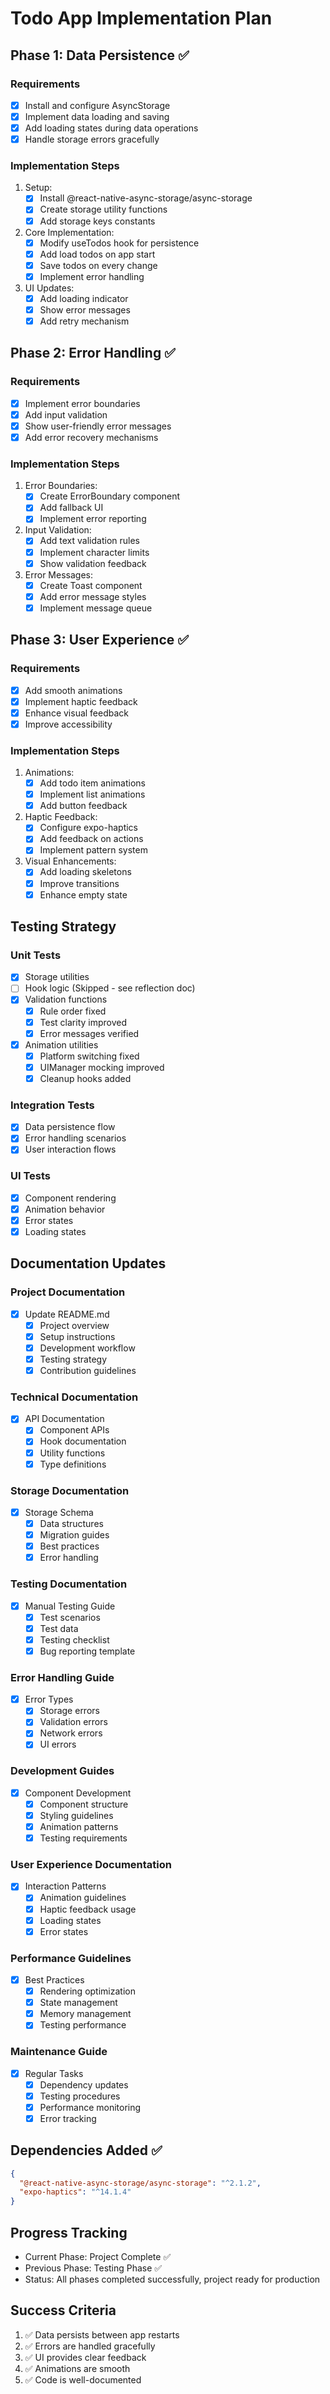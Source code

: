 # Todo App Implementation Plan

## Phase 1: Data Persistence ✅
### Requirements
- [x] Install and configure AsyncStorage
- [x] Implement data loading and saving
- [x] Add loading states during data operations
- [x] Handle storage errors gracefully

### Implementation Steps
1. Setup:
   - [x] Install @react-native-async-storage/async-storage
   - [x] Create storage utility functions
   - [x] Add storage keys constants

2. Core Implementation:
   - [x] Modify useTodos hook for persistence
   - [x] Add load todos on app start
   - [x] Save todos on every change
   - [x] Implement error handling

3. UI Updates:
   - [x] Add loading indicator
   - [x] Show error messages
   - [x] Add retry mechanism

## Phase 2: Error Handling ✅
### Requirements
- [x] Implement error boundaries
- [x] Add input validation
- [x] Show user-friendly error messages
- [x] Add error recovery mechanisms

### Implementation Steps
1. Error Boundaries:
   - [x] Create ErrorBoundary component
   - [x] Add fallback UI
   - [x] Implement error reporting

2. Input Validation:
   - [x] Add text validation rules
   - [x] Implement character limits
   - [x] Show validation feedback

3. Error Messages:
   - [x] Create Toast component
   - [x] Add error message styles
   - [x] Implement message queue

## Phase 3: User Experience ✅
### Requirements
- [x] Add smooth animations
- [x] Implement haptic feedback
- [x] Enhance visual feedback
- [x] Improve accessibility

### Implementation Steps
1. Animations:
   - [x] Add todo item animations
   - [x] Implement list animations
   - [x] Add button feedback

2. Haptic Feedback:
   - [x] Configure expo-haptics
   - [x] Add feedback on actions
   - [x] Implement pattern system

3. Visual Enhancements:
   - [x] Add loading skeletons
   - [x] Improve transitions
   - [x] Enhance empty state

## Testing Strategy
### Unit Tests
- [x] Storage utilities
- [ ] Hook logic (Skipped - see reflection doc)
- [x] Validation functions
  - [x] Rule order fixed
  - [x] Test clarity improved
  - [x] Error messages verified
- [x] Animation utilities
  - [x] Platform switching fixed
  - [x] UIManager mocking improved
  - [x] Cleanup hooks added

### Integration Tests
- [x] Data persistence flow
- [x] Error handling scenarios
- [x] User interaction flows

### UI Tests
- [x] Component rendering
- [x] Animation behavior
- [x] Error states
- [x] Loading states

## Documentation Updates
### Project Documentation
- [x] Update README.md
  - [x] Project overview
  - [x] Setup instructions
  - [x] Development workflow
  - [x] Testing strategy
  - [x] Contribution guidelines

### Technical Documentation
- [x] API Documentation
  - [x] Component APIs
  - [x] Hook documentation
  - [x] Utility functions
  - [x] Type definitions

### Storage Documentation
- [x] Storage Schema
  - [x] Data structures
  - [x] Migration guides
  - [x] Best practices
  - [x] Error handling

### Testing Documentation
- [x] Manual Testing Guide
  - [x] Test scenarios
  - [x] Test data
  - [x] Testing checklist
  - [x] Bug reporting template

### Error Handling Guide
- [x] Error Types
  - [x] Storage errors
  - [x] Validation errors
  - [x] Network errors
  - [x] UI errors

### Development Guides
- [x] Component Development
  - [x] Component structure
  - [x] Styling guidelines
  - [x] Animation patterns
  - [x] Testing requirements

### User Experience Documentation
- [x] Interaction Patterns
  - [x] Animation guidelines
  - [x] Haptic feedback usage
  - [x] Loading states
  - [x] Error states

### Performance Guidelines
- [x] Best Practices
  - [x] Rendering optimization
  - [x] State management
  - [x] Memory management
  - [x] Testing performance

### Maintenance Guide
- [x] Regular Tasks
  - [x] Dependency updates
  - [x] Testing procedures
  - [x] Performance monitoring
  - [x] Error tracking

## Dependencies Added ✅
```json
{
  "@react-native-async-storage/async-storage": "^2.1.2",
  "expo-haptics": "^14.1.4"
}
```

## Progress Tracking
- Current Phase: Project Complete ✅
- Previous Phase: Testing Phase ✅
- Status: All phases completed successfully, project ready for production

## Success Criteria
1. ✅ Data persists between app restarts
2. ✅ Errors are handled gracefully
3. ✅ UI provides clear feedback
4. ✅ Animations are smooth
5. ✅ Code is well-documented 